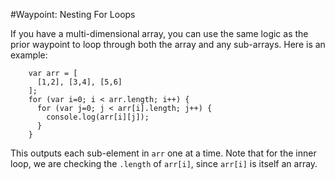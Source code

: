 #Waypoint: Nesting For Loops

If you have a multi-dimensional array, you can use the same logic as the prior waypoint to loop through both the array and any sub-arrays. Here is an example:

```
    var arr = [
      [1,2], [3,4], [5,6]
    ];
    for (var i=0; i < arr.length; i++) {
      for (var j=0; j < arr[i].length; j++) {
        console.log(arr[i][j]);
      }
    }
```

This outputs each sub-element in `arr` one at a time. Note that for the inner loop, we are checking the `.length` of `arr[i]`, since `arr[i]` is itself an array.